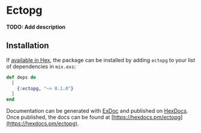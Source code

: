 # Ectopg

**TODO: Add description**

## Installation

If [available in Hex](https://hex.pm/docs/publish), the package can be installed
by adding `ectopg` to your list of dependencies in `mix.exs`:

```elixir
def deps do
  [
    {:ectopg, "~> 0.1.0"}
  ]
end
```

Documentation can be generated with [ExDoc](https://github.com/elixir-lang/ex_doc)
and published on [HexDocs](https://hexdocs.pm). Once published, the docs can
be found at [https://hexdocs.pm/ectopg](https://hexdocs.pm/ectopg).


